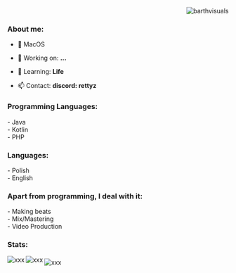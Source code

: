 <p align="right"><img src="https://komarev.com/ghpvc/?username=BarthVisuals&amp;label=Profile%20views&amp;color=0e75b6&amp;style=flat" alt="barthvisuals" /></p>


<h3 align="left">About me:</h3>

- 🍎 MacOS

- 🔭 Working on: **...**

- 🌱 Learning: **Life**

- 📫 Contact: **discord: rettyz**

<h3 align="left">Programming Languages:</h3>
- Java<br>
- Kotlin<br>
- PHP<br>

<h3 align="left">Languages:</h3>
- Polish<br>
- English<br>

<h3 align="left">Apart from programming, I deal with it:</h3>
- Making beats<br>
- Mix/Mastering<br>
- Video Production<br>

<h3 align="left">Stats:</h3>
<p><img src="https://github-readme-stats.vercel.app/api?username=rettyZ&show_icons=true&theme=radical&locale=en" alt="xxx" align="left" /><img src="https://github-readme-stats.vercel.app/api/wakatime?username=rettyZ&theme=radical" alt="xxx" align="middle" />&nbsp;<img src="https://github-readme-stats.vercel.app/api/top-langs?username=rettyZ&show_icons=true&theme=radical&locale=en&layout=compact" alt="xxx" align="left" /></p>
<p>&nbsp;</p>
<h3 align="left">&nbsp;</h3>
<h3 align="left">&nbsp;</h3>
<h3 align="left">&nbsp;</h3>
